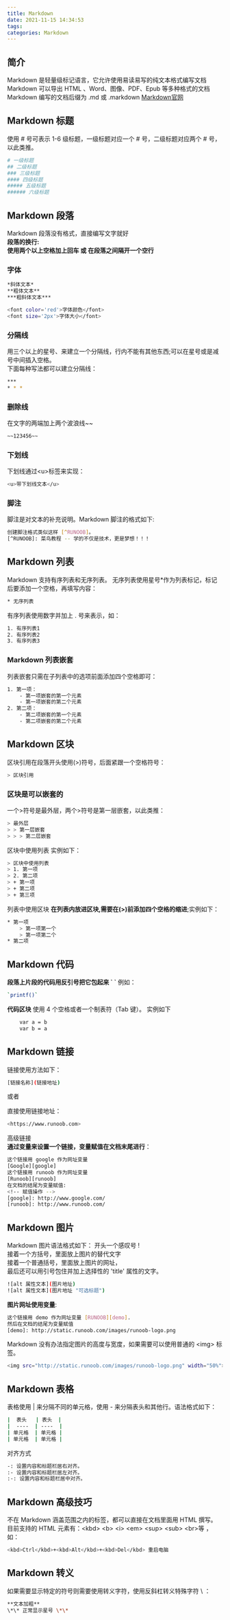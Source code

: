 ```yaml
---
title: Markdown
date: 2021-11-15 14:34:53
tags: 
categories: Markdown
---
```


## 简介
Markdown 是轻量级标记语言，它允许使用易读易写的纯文本格式编写文档  
Markdown 可以导出 HTML 、Word、图像、PDF、Epub 等多种格式的文档  
Markdown 编写的文档后缀为 .md 或 .markdown
[Markdown官网](https://markdown.com.cn/)

## Markdown 标题
使用 # 号可表示 1-6 级标题，一级标题对应一个 # 号，二级标题对应两个 # 号，以此类推。
``` bash
# 一级标题
## 二级标题
### 三级标题
#### 四级标题
##### 五级标题
###### 六级标题
```

## Markdown 段落
Markdown 段落没有格式，直接编写文字就好  
**段落的换行:**  
**使用两个以上空格加上回车 或 在段落之间隔开一个空行**

### 字体
``` bash
*斜体文本*  
**粗体文本**  
***粗斜体文本***
```
``` bash
<font color='red'>字体颜色</font>
<font size='2px'>字体大小</font>
```
### 分隔线
用三个以上的星号、来建立一个分隔线，行内不能有其他东西;可以在星号或是减号中间插入空格。   
下面每种写法都可以建立分隔线：
``` bash
***
* * *
```

### 删除线
在文字的两端加上两个波浪线~~
``` bash
~~123456~~
```

### 下划线
下划线通过\<u>标签来实现：
``` bash
<u>带下划线文本</u>
```

### 脚注
脚注是对文本的补充说明。Markdown 脚注的格式如下:
``` bash
创建脚注格式类似这样 [^RUNOOB]。
[^RUNOOB]: 菜鸟教程 -- 学的不仅是技术，更是梦想！！！
```

## Markdown 列表
Markdown 支持有序列表和无序列表。
无序列表使用星号\*作为列表标记，标记后要添加一个空格，再填写内容：
``` bash
* 无序列表
```
有序列表使用数字并加上 \. 号来表示，如：
``` bash
1. 有序列表1
2. 有序列表2
3. 有序列表3
```

### Markdown 列表嵌套
列表嵌套只需在子列表中的选项前面添加四个空格即可：
``` bash
1. 第一项：
    - 第一项嵌套的第一个元素
    - 第一项嵌套的第二个元素
2. 第二项：
    - 第二项嵌套的第一个元素
    - 第二项嵌套的第二个元素
```

## Markdown 区块
区块引用在段落开头使用(>)符号，后面紧跟一个空格符号：
``` bash
> 区块引用
```

### 区块是可以嵌套的
一个\>符号是最外层，两个\>符号是第一层嵌套，以此类推：
``` bash
> 最外层
> > 第一层嵌套
> > > 第二层嵌套
```

区块中使用列表 实例如下：
``` bash
> 区块中使用列表
> 1. 第一项
> 2. 第二项
> + 第一项
> + 第二项
> + 第三项
```


列表中使用区块
**在列表内放进区块,需要在(>)前添加四个空格的缩进**;实例如下：
``` bash
* 第一项
    > 第一项第一个
    > 第一项第二个
* 第二项
```

## Markdown 代码
**段落上片段的代码用反引号把它包起来 \` `**   例如：
``` bash
`printf()` 
```

**代码区块** 使用 4 个空格或者一个制表符（Tab 键）。
实例如下
``` bash
    var a = b
    var b = a
```

## Markdown 链接
链接使用方法如下：
``` bash
[链接名称](链接地址)
```
或者

直接使用链接地址：
``` bash
<https://www.runoob.com>
```

高级链接  
**通过变量来设置一个链接，变量赋值在文档末尾进行**：
``` bash
这个链接用 google 作为网址变量
[Google][google]
这个链接用 runoob 作为网址变量 
[Runoob][runoob]
在文档的结尾为变量赋值:
<!-- 赋值操作 -->
[google]: http://www.google.com/
[runoob]: http://www.runoob.com/
```

## Markdown 图片
Markdown 图片语法格式如下：
开头一个感叹号 \!  
接着一个方括号，里面放上图片的替代文字  
接着一个普通括号，里面放上图片的网址，  
最后还可以用引号包住并加上选择性的 'title' 属性的文字。
``` bash
![alt 属性文本](图片地址)
![alt 属性文本](图片地址 "可选标题")
```

**图片网址使用变量**:  
``` bash
这个链接用 demo 作为网址变量 [RUNOOB][demo].
然后在文档的结尾为变量赋值
[demo]: http://static.runoob.com/images/runoob-logo.png
```

Markdown 没有办法指定图片的高度与宽度，如果需要可以使用普通的 \<img> 标签。
``` bash
<img src="http://static.runoob.com/images/runoob-logo.png" width="50%">
```

## Markdown 表格
表格使用 \| 来分隔不同的单元格，使用 \- 来分隔表头和其他行。语法格式如下：
``` bash
|  表头   | 表头  |
|  ----  | ----  |
| 单元格  | 单元格 |
| 单元格  | 单元格 |
```

对齐方式
``` bash
-: 设置内容和标题栏居右对齐。
:- 设置内容和标题栏居左对齐。
:-: 设置内容和标题栏居中对齐。
```

## Markdown 高级技巧
不在 Markdown 涵盖范围之内的标签，都可以直接在文档里面用 HTML 撰写。  
目前支持的 HTML 元素有：\<kbd> \<b> \<i> \<em> \<sup> \<sub> \<br>等 ，如：
``` bash
<kbd>Ctrl</kbd>+<kbd>Alt</kbd>+<kbd>Del</kbd> 重启电脑
```

## Markdown 转义
如果需要显示特定的符号则需要使用转义字符，使用反斜杠转义特殊字符 \ ：
``` bash
**文本加粗** 
\*\* 正常显示星号 \*\*
```